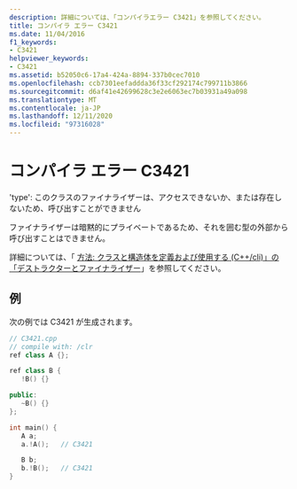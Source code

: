 ```yaml
---
description: 詳細については、「コンパイラエラー C3421」を参照してください。
title: コンパイラ エラー C3421
ms.date: 11/04/2016
f1_keywords:
- C3421
helpviewer_keywords:
- C3421
ms.assetid: b52050c6-17a4-424a-8894-337b0cec7010
ms.openlocfilehash: ccb7301eefaddda36f33cf292174c799711b3866
ms.sourcegitcommit: d6af41e42699628c3e2e6063ec7b03931a49a098
ms.translationtype: MT
ms.contentlocale: ja-JP
ms.lasthandoff: 12/11/2020
ms.locfileid: "97316028"
---
```

# <a name="compiler-error-c3421"></a>コンパイラ エラー C3421

'type': このクラスのファイナライザーは、アクセスできないか、または存在しないため、呼び出すことができません

ファイナライザーは暗黙的にプライベートであるため、それを囲む型の外部から呼び出すことはできません。

詳細については、「 [方法: クラスと構造体を定義および使用する (C++/cli)」の「デストラクターとファイナライザー](../../dotnet/how-to-define-and-consume-classes-and-structs-cpp-cli.md#BKMK_Destructors_and_finalizers)」を参照してください。

## <a name="example"></a>例

次の例では C3421 が生成されます。

```cpp
// C3421.cpp
// compile with: /clr
ref class A {};

ref class B {
   !B() {}

public:
   ~B() {}
};

int main() {
   A a;
   a.!A();   // C3421

   B b;
   b.!B();   // C3421
}
```
